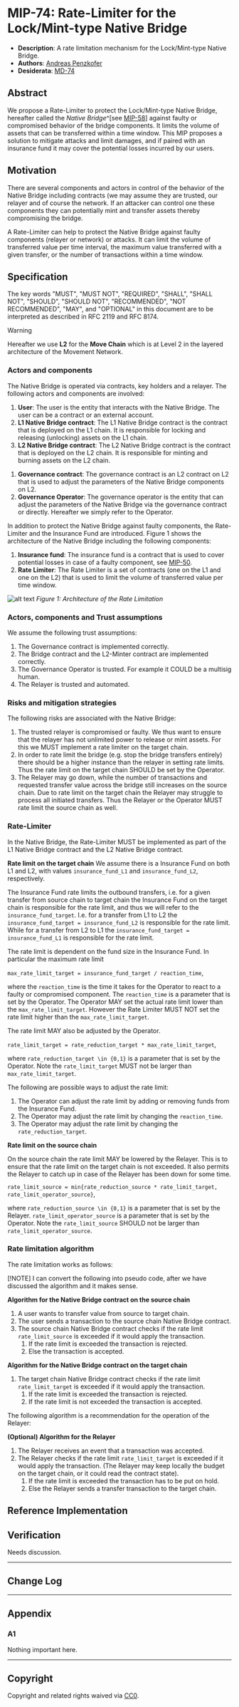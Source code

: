 # MIP-74: Rate-Limiter for the Lock/Mint-type Native Bridge

- **Description**: A rate limitation mechanism for the Lock/Mint-type Native Bridge.
- **Authors**: [Andreas Penzkofer](mailto:andreas.penzkofer@movementlabs.xyz)
- **Desiderata**: [MD-74](../../MD/md-74/README.md)

## Abstract

We propose a Rate-Limiter to protect the Lock/Mint-type Native Bridge, hereafter called the _Native Bridge_^[see [MIP-58](https://github.com/movementlabsxyz/MIP/pull/58)] against faulty or compromised behavior of the bridge components. It limits the volume of assets that can be transferred within a time window. This MIP proposes a solution to mitigate attacks and limit damages, and if paired with an insurance fund it may cover the potential losses incurred by our users.

## Motivation

There are several components and actors in control of the behavior of the Native Bridge including contracts (we may assume they are trusted, our relayer and of course the network. If an attacker can control one these components they can potentially mint and transfer assets thereby compromising the bridge.

A Rate-Limiter can help to protect the Native Bridge against faulty components (relayer or network) or attacks. It can limit the volume of transferred value per time interval, the maximum value transferred with a given transfer, or the number of transactions within a time window.

## Specification

The key words "MUST", "MUST NOT", "REQUIRED", "SHALL", "SHALL NOT", "SHOULD", "SHOULD NOT", "RECOMMENDED", "NOT RECOMMENDED", "MAY", and "OPTIONAL" in this document are to be interpreted as described in RFC 2119 and RFC 8174.

> [!WARNING]
> Hereafter we use **L2** for the **Move Chain** which is at Level 2 in the layered architecture of the Movement Network.

### Actors and components

The Native Bridge is operated via contracts, key holders and a relayer. The following actors and components are involved:

1. **User**: The user is the entity that interacts with the Native Bridge. The user can be a contract or an external account.
1. **L1 Native Bridge contract**: The L1 Native Bridge contract is the contract that is deployed on the L1 chain. It is responsible for locking and releasing (unlocking) assets on the L1 chain.
1. **L2 Native Bridge contract**: The L2 Native Bridge contract is the contract that is deployed on the L2 chain. It is responsible for minting and burning assets on the L2 chain.
<!-- 1. **L2-Minter**: The L2-Minter is an L2-contract that is responsible for minting assets on the L2 chain. -->
1. **Governance contract**: The governance contract is an L2 contract on L2 that is used to adjust the parameters of the Native Bridge components on L2.
1. **Governance Operator**: The governance operator is the entity that can adjust the parameters of the Native Bridge via the governance contract or directly. Hereafter we simply refer to the Operator.

In addition to protect the Native Bridge against faulty components, the Rate-Limiter and the Insurance Fund are introduced. Figure 1 shows the architecture of the Native Bridge including the following components:

1. **Insurance fund**: The insurance fund is a contract that is used to cover potential losses in case of a faulty component, see [MIP-50](https://github.com/movementlabsxyz/MIP/pull/50).
1. **Rate Limiter**: The Rate Limiter is a set of contracts (one on the L1 and one on the L2) that is used to limit the volume of transferred value per time window.

![alt text](overview.png)
_Figure 1: Architecture of the Rate Limitation_

### Actors, components and Trust assumptions

We assume the following trust assumptions:

1. The Governance contract is implemented correctly.
1. The Bridge contract and the L2-Minter contract are implemented correctly.
1. The Governance Operator is trusted. For example it COULD be a multisig human.
1. The Relayer is trusted and automated.

### Risks and mitigation strategies

The following risks are associated with the Native Bridge:

1. The trusted relayer is compromised or faulty. We thus want to ensure that the relayer has not unlimited power to release or mint assets. For this we MUST implement a rate limiter on the target chain.
1. In order to rate limit the bridge (e.g. stop the bridge transfers entirely) there should be a higher instance than the relayer in setting rate limits. Thus the rate limit on the target chain SHOULD be set by the Operator.
1. The Relayer may go down, while the number of transactions and requested transfer value across the bridge still increases on the source chain. Due to rate limit on the target chain the Relayer may struggle to process all initiated transfers. Thus the Relayer or the Operator MUST rate limit the source chain as well.

### Rate-Limiter

In the Native Bridge, the Rate-Limiter MUST be implemented as part of the L1 Native Bridge contract and the L2 Native Bridge contract.

**Rate limit on the target chain**
 We assume there is a Insurance Fund on both L1 and L2, with values `insurance_fund_L1` and `insurance_fund_L2`, respectively.

The Insurance Fund rate limits the outbound transfers, i.e. for a given transfer from source chain to target chain the Insurance Fund on the target chain is responsible for the rate limit, and thus we will refer to the `insurance_fund_target`. I.e. for a transfer from L1 to L2 the `insurance_fund_target = insurance_fund_L2` is responsible for the rate limit. While for a transfer from L2 to L1 the `insurance_fund_target = insurance_fund_L1` is responsible for the rate limit.

The rate limit is dependent on the fund size in the Insurance Fund. In particular the maximum rate limit

`max_rate_limit_target = insurance_fund_target / reaction_time`,

where the `reaction_time` is the time it takes for the Operator to react to a faulty or compromised component. The `reaction_time` is a parameter that is set by the Operator. The Operator MAY set the actual rate limit lower than the `max_rate_limit_target`. However the Rate Limiter MUST NOT set the rate limit higher than the `max_rate_limit_target`.

The rate limit MAY also be adjusted by the Operator.

`rate_limit_target = rate_reduction_target * max_rate_limit_target`,

where `rate_reduction_target \in {0,1}` is a parameter that is set by the Operator. Note the `rate_limit_target` MUST not be larger than `max_rate_limit_target`.

The following are possible ways to adjust the rate limit:

1. The Operator can adjust the rate limit by adding or removing funds from the Insurance Fund.
1. The Operator may adjust the rate limit by changing the `reaction_time`.
1. The Operator may adjust the rate limit by changing the `rate_reduction_target`.

**Rate limit on the source chain**

On the source chain the rate limit MAY be lowered by the Relayer. This is to ensure that the rate limit on the target chain is not exceeded. It also permits the Relayer to catch up in case of the Relayer has been down for some time.

`rate_limit_source = min{rate_reduction_source * rate_limit_target, rate_limit_operator_source}`,

where `rate_reduction_source \in {0,1}` is a parameter that is set by the Relayer. `rate_limit_operator_source` is a parameter that is set by the Operator. Note the `rate_limit_source` SHOULD not be larger than `rate_limit_operator_source`.

### Rate limitation algorithm

The rate limitation works as follows:

[!NOTE]
I can convert the following into pseudo code, after we have discussed the algorithm and it makes sense.

**Algorithm for the Native Bridge contract on the source chain**

1. A user wants to transfer value from source to target chain.
1. The user sends a transaction to the source chain Native Bridge contract.
1. The source chain Native Bridge contract checks if the rate limit `rate_limit_source` is exceeded if it would apply the transaction.
    1. If the rate limit is exceeded the transaction is rejected.
    1. Else the transaction is accepted.
  
**Algorithm for the Native Bridge contract on the target chain**

1. The target chain Native Bridge contract checks if the rate limit `rate_limit_target` is exceeded if it would apply the transaction.
    1. If the rate limit is exceeded the transaction is rejected.
    1. If the rate limit is not exceeded the transaction is accepted.

The following algorithm is a recommendation for the operation of the Relayer:

**(Optional) Algorithm for the Relayer**

1. The Relayer receives an event that a transaction was accepted.
1. The Relayer checks if the rate limit `rate_limit_target` is exceeded if it would apply the transaction. (The Relayer may keep locally the budget on the target chain, or it could read the contract state).
    1. If the rate limit is exceeded the transaction has to be put on hold.
    1. Else the Relayer sends a transfer transaction to the target chain.

## Reference Implementation

## Verification

Needs discussion.

---

## Change Log

---

## Appendix

### A1

Nothing important here.

---

## Copyright

Copyright and related rights waived via [CC0](../LICENSE.md).
